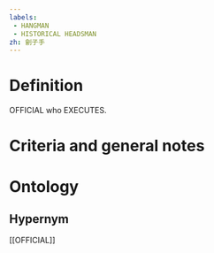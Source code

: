 ```yaml
---
labels: 
 - HANGMAN
 - HISTORICAL HEADSMAN
zh: 劊子手
---
```


# Definition
OFFICIAL who EXECUTES.
# Criteria and general notes
# Ontology

## Hypernym
[[OFFICIAL]]